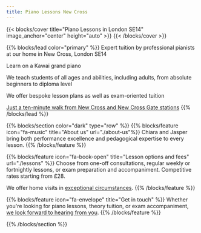 ```yaml
---
title: Piano Lessons New Cross
---
```


{{< blocks/cover title="Piano Lessons in London SE14" image_anchor="center" height="auto" >}}
{{< /blocks/cover >}}


{{% blocks/lead color="primary" %}}
<i class="fa-solid fa-graduation-cap"></i> Expert tuition by professional pianists at our home in New Cross, London SE14

<i class="fa-solid fa-music"></i> Learn on a Kawai grand piano

<i class="fa-solid fa-people-group"></i> We teach students of all ages and abilities, including adults, from absolute beginners to diploma level

<i class="fa-solid fa-web-awesome"></i> We offer bespoke lesson plans as well as exam-oriented tuition

<i class="fa-solid fa-location-dot"></i> <a href="https://maps.app.goo.gl/FL6JXCn4PZL2WGvu5"> Just a ten-minute walk from New Cross and New Cross Gate stations</a>
{{% /blocks/lead %}}


{{% blocks/section color="dark" type="row" %}}
{{% blocks/feature icon="fa-music" title="About us" url="./about-us"%}}
Chiara and Jasper bring both performance excellence and pedagogical expertise to every lesson.
{{% /blocks/feature %}}


{{% blocks/feature icon="fa-book-open" title="Lesson options and fees" url="./lessons" %}}
Choose from one-off consultations, regular weekly or fortnightly lessons, or exam preparation and accompaniment. Competitive rates starting from £28.

We offer home visits in [exceptional circumstances](./terms-conditions/#1-lesson-format-and-location).
{{% /blocks/feature %}}


{{% blocks/feature icon="fa-envelope" title="Get in touch" %}}
Whether you're looking for piano lessons, theory tuition, or exam accompaniment, [we look forward to hearing from you](./contact).
{{% /blocks/feature %}}

{{% /blocks/section %}}